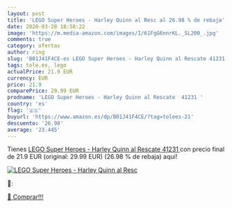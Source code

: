```yaml
---
layout: post
title: 'LEGO Super Heroes - Harley Quinn al Resc al 26.98 % de rebaja'
date: 2020-03-28 18:58:22
image: 'https://m.media-amazon.com/images/I/61FgG6nnrKL._SL200_.jpg'
comments: true
category: ofertas
author: ring
slug: 'B01J41F4CE-es LEGO Super Heroes - Harley Quinn al Rescate 41231'
tags: tole.es, lego
actualPrice: 21.9 EUR
currency: EUR
price: 21.9
comparePrice: 29.99 EUR
prodname: 'LEGO Super Heroes - Harley Quinn al Rescate  41231 '
country: 'es'
flag: '🇪🇸'
buyurl: 'https://www.amazon.es/dp/B01J41F4CE/?tag=tolees-21'
descuento: '26.98'
average: '23.445'
---
```


Tienes [LEGO Super Heroes - Harley Quinn al Rescate  41231 ](https://www.amazon.es/dp/B01J41F4CE/?tag=tolees-21) con precio final de  21.9 EUR (original: 29.99 EUR) (26.98 %  de rebaja) aqui!

[![LEGO Super Heroes - Harley Quinn al Resc](https://m.media-amazon.com/images/I/61FgG6nnrKL._SL200_.jpg)](https://www.amazon.es/dp/B01J41F4CE/?tag=tolees-21)

🔎:


[🛒 Comprar!!!](https://www.amazon.es/dp/B01J41F4CE/?tag=tolees-21)
